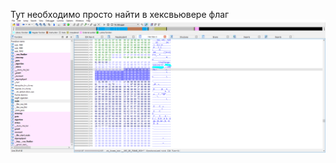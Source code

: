 Тут необходимо просто найти в хексвьювере флаг
![hex](https://github.com/logbead/CTF_write_ups/blob/main/HTB/pictures/Behind%20the%20Scenes/Hex.PNG)
